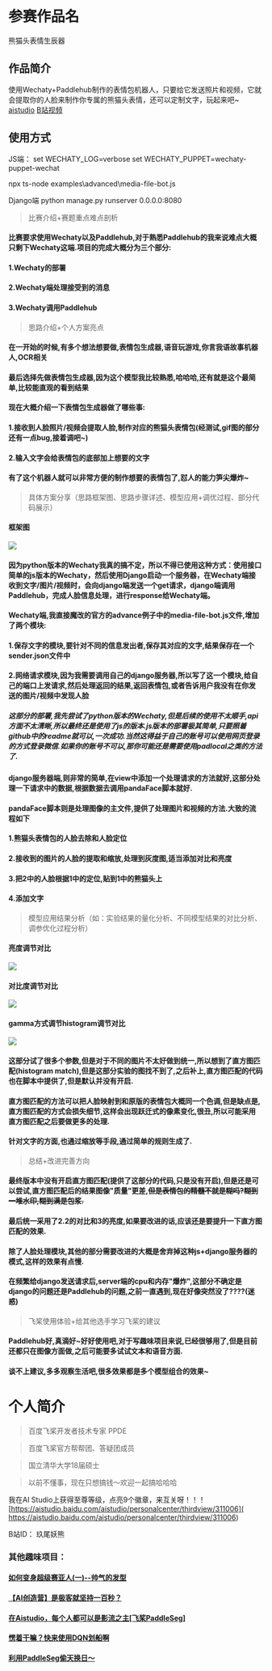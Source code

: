 # 参赛作品名
熊猫头表情生辰器
## 作品简介
使用Wechaty+Paddlehub制作的表情包机器人，只要给它发送照片和视频，它就会提取你的人脸来制作你专属的熊猫头表情，还可以定制文字，玩起来吧~
[aistudio](https://aistudio.baidu.com/aistudio/projectdetail/1869462)
[B站视频](https://www.bilibili.com/video/BV1NK4y1N7m5/)
## 使用方式
JS端：
set WECHATY_LOG=verbose
set WECHATY_PUPPET=wechaty-puppet-wechat

npx ts-node examples\\advanced\\media-file-bot.js


Django端
python manage.py runserver 0.0.0.0:8080


> 比赛介绍+赛题重点难点剖析
#### 比赛要求使用Wechaty以及Paddlehub,对于熟悉Paddlehub的我来说难点大概只剩下Wechaty这端.项目的完成大概分为三个部分:
#### 1.Wechaty的部署
#### 2.Wechaty端处理接受到的消息
#### 3.Wechaty调用Paddlehub

> 思路介绍+个人方案亮点
#### 在一开始的时候,有多个想法想要做,表情包生成器,语音玩游戏,你言我语故事机器人,OCR相关
#### 最后选择先做表情包生成器,因为这个模型我比较熟悉,哈哈哈,还有就是这个最简单,比较能直观的看到结果
#### 现在大概介绍一下表情包生成器做了哪些事:
#### 1.接收到人脸照片/视频会提取人脸,制作对应的熊猫头表情包(经测试,gif图的部分还有一点bug,接着调吧~)
#### 2.输入文字会给表情包的底部加上想要的文字
#### 有了这个机器人就可以非常方便的制作想要的表情包了,怼人的能力笋尖爆炸~

> 具体方案分享（思路框架图、思路步骤详述、模型应用+调优过程、部分代码展示）   
#### 框架图
![](https://ai-studio-static-online.cdn.bcebos.com/05d27434542e4bf29a80d451a4c993c972c8ab6a5e6948438fc5c7b287bf90ab)
#### 因为python版本的Wechaty我真的搞不定，所以不得已使用这种方式：使用接口简单的js版本的Wechaty，然后使用Django启动一个服务器，在Wechaty端接收到文字/图片/视频时，会向django端发送一个get请求，django端调用Paddlehub，完成人脸信息处理，进行response给Wechaty端。   
#### Wechaty端,我直接魔改的官方的advance例子中的media-file-bot.js文件,增加了两个模块:    
#### 1.保存文字的模块,要针对不同的信息发出者,保存其对应的文字,结果保存在一个sender.json文件中    
#### 2.网络请求模块,因为我需要调用自己的django服务器,所以写了这一个模块,给自己的端口上发请求,然后处理返回的结果,返回表情包,或者告诉用户我没有在你发送的图片/视频中发现人脸    
##### 这部分的部署,我先尝试了python版本的Wechaty,但是后续的使用不太顺手,api方面不太清晰,所以最终还是使用了js的版本.js版本的部署极其简单,只要照着github中的readme就可以,一次成功.当然这得益于自己的账号可以使用网页登录的方式登录微信.如果你的账号不可以,那你可能还是需要使用padlocal之类的方法了.    

#### django服务器端,则非常的简单,在view中添加一个处理请求的方法就好,这部分处理一下请求中的数据,根据数据去调用pandaFace脚本就好.

#### pandaFace脚本则是处理图像的主文件,提供了处理图片和视频的方法.大致的流程如下
#### 1.熊猫头表情包的人脸去除和人脸定位
#### 2.接收到的图片的人脸的提取和缩放,处理到灰度图,适当添加对比和亮度
#### 3.把2中的人脸根据1中的定位,贴到1中的熊猫头上
#### 4.添加文字

> 模型应用结果分析（如：实验结果的量化分析、不同模型结果的对比分析、调参优化过程分析）   
#### 亮度调节对比
![](https://ai-studio-static-online.cdn.bcebos.com/8a9086cf256c4bb5969c847d1fdd8581fb614935966f49feb2bac2d74722f75b)   
#### 对比度调节对比
![](https://ai-studio-static-online.cdn.bcebos.com/98f037bc672f4ebb9226f7aeb7e3a522cd1637220f7045e59d807c262d47b3a9)    
#### gamma方式调节histogram调节对比
![](https://ai-studio-static-online.cdn.bcebos.com/92a7c02f5f354539bb2afd95c6a9e01bd548488a241b49658a799561a37880bb)
#### 这部分试了很多个参数,但是对于不同的图片不太好做到统一,所以想到了直方图匹配(histogram match),但是这部分实验的图找不到了,之后补上,直方图匹配的代码也在脚本中提供了,但是默认并没有开启.
#### 直方图匹配的方法可以把人脸映射到和原版的表情包大概同一个色调,但是缺点是,直方图匹配的方式会损失细节,这样会出现跃迁式的像素变化,很丑,所以可能采用直方图匹配之后要做更多的处理.
    
#### 针对文字的方面,也通过缩放等手段,通过简单的规则生成了.

> 总结+改进完善方向    
#### 最终版本中没有开启直方图匹配(提供了这部分的代码,只是没有开启),但是还是可以尝试,直方图匹配后的结果图像"质量"更差,~~但是表情包的精髓不就是糊吗?糊到一堆水印,糊到满是包浆.~~
#### 最后统一采用了2.2的对比和3的亮度,如果要改进的话,应该还是要提升一下直方图匹配的效果.
#### 除了人脸处理模块,其他的部分需要改进的大概是舍弃掉这种js+django服务器的模式,这样的效果有点慢.
#### 在频繁给django发送请求后,server端的cpu和内存"爆炸",这部分不确定是django的问题还是Paddlehub的问题,之前一直遇到,现在好像突然没了????(迷惑)

> 飞桨使用体验+给其他选手学习飞桨的建议
#### Paddlehub好,真滴好~好好使用吧,对于写趣味项目来说,已经很够用了,但是目前还都只在图像方面做,之后可能要多试试文本和语音方面.
#### 谈不上建议,多多观察生活吧,很多效果都是多个模型组合的效果~

# 个人简介

> 百度飞桨开发者技术专家 PPDE

> 百度飞桨官方帮帮团、答疑团成员

> 国立清华大学18届硕士

> 以前不懂事，现在只想搞钱～欢迎一起搞哈哈哈

我在AI Studio上获得至尊等级，点亮9个徽章，来互关呀！！！<br>
[https://aistudio.baidu.com/aistudio/personalcenter/thirdview/311006]( https://aistudio.baidu.com/aistudio/personalcenter/thirdview/311006)

B站ID： 玖尾妖熊

### 其他趣味项目：   
#### [如何变身超级赛亚人(一)--帅气的发型](https://aistudio.baidu.com/aistudio/projectdetail/1180050)
#### [【AI创造营】是极客就坚持一百秒？](https://aistudio.baidu.com/aistudio/projectdetail/1609763)    
#### [在Aistudio，每个人都可以是影流之主[飞桨PaddleSeg]](https://aistudio.baidu.com/aistudio/projectdetail/1173812)       
#### [愣着干嘛？快来使用DQN划船啊](https://aistudio.baidu.com/aistudio/projectdetail/621831)    
#### [利用PaddleSeg偷天换日～](https://aistudio.baidu.com/aistudio/projectdetail/1403330)    